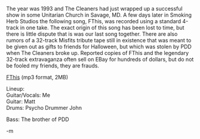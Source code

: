 <p>The year was 1993 and The Cleaners had just wrapped up a successful show in some Unitarian Church in Savage, MD. A few days later in Smoking Herb Studios the following song, FThis, was recorded using a standard 4-track in one take. The exact origin of this song has been lost to time, but there is little dispute that is was our last song together. There are also rumors of a 32-track Misfits tribute tape still in existence that was meant to be given out as gifts to friends for Halloween, but which was stolen by PDD when The Cleaners broke up. Reported copies of FThis and the legendary 32-track extravaganza often sell on EBay for hundreds of dollars, but do not be fooled my friends, they are frauds.</p>
<p><a href="http://files.minotaurcomputing.com/music/cleaners_fthis.mp3">FThis</a> (mp3 format, 2MB)</p>
<p>Lineup:<br />
Guitar/Vocals: Me<br />
Guitar: Matt<br />
Drums: Psycho Drummer John<br />

Bass: The brother of PDD</p>
<p>-m
</p>